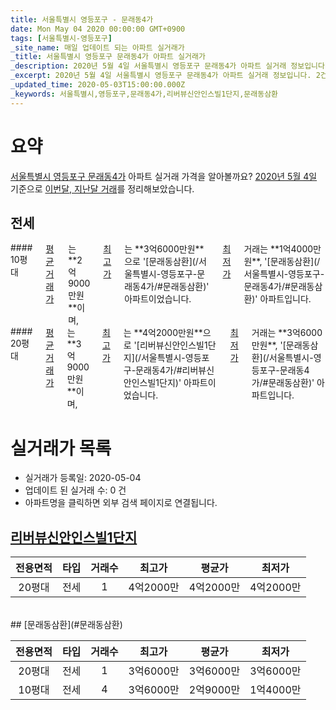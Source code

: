 ```yaml
---
title: 서울특별시 영등포구 - 문래동4가
date: Mon May 04 2020 00:00:00 GMT+0900
tags: [서울특별시-영등포구]
_site_name: 매일 업데이트 되는 아파트 실거래가
_title: 서울특별시 영등포구 문래동4가 아파트 실거래가
_description: 2020년 5월 4일 서울특별시 영등포구 문래동4가 아파트 실거래 정보입니다. 2건 아파트 정보가 있습니다.
_excerpt: 2020년 5월 4일 서울특별시 영등포구 문래동4가 아파트 실거래 정보입니다. 2건 아파트 정보가 있습니다.
_updated_time: 2020-05-03T15:00:00.000Z
_keywords: 서울특별시,영등포구,문래동4가,리버뷰신안인스빌1단지,문래동삼환
---
```





# 요약
<ins>서울특별시 영등포구 문래동4가</ins> 아파트 실거래 가격을 알아볼까요? <ins>2020년 5월 4일</ins> 기준으로 <ins>이번달, 지난달 거래</ins>를 정리해보았습니다.

## 전세
<div class="container">
<div class="six columns" markdown="1">
#### 10평대
<ins>평균 거래가</ins>는 **2억9000만원**이며, <ins>최고가</ins>는 **3억6000만원**으로 '[문래동삼환](/서울특별시-영등포구-문래동4가/#문래동삼환)' 아파트이었습니다. <ins>최저가</ins> 거래는 **1억4000만원**, '[문래동삼환](/서울특별시-영등포구-문래동4가/#문래동삼환)' 아파트입니다.
</div>
<div class="six columns" markdown="1">
#### 20평대
<ins>평균 거래가</ins>는 **3억9000만원**이며, <ins>최고가</ins>는 **4억2000만원**으로 '[리버뷰신안인스빌1단지](/서울특별시-영등포구-문래동4가/#리버뷰신안인스빌1단지)' 아파트이었습니다. <ins>최저가</ins> 거래는 **3억6000만원**, '[문래동삼환](/서울특별시-영등포구-문래동4가/#문래동삼환)' 아파트입니다.
</div>
</div>



# 실거래가 목록
- 실거래가 등록일: 2020-05-04
- 업데이트 된 실거래 수: 0 건
- 아파트명을 클릭하면 외부 검색 페이지로 연결됩니다.

## [리버뷰신안인스빌1단지](#리버뷰신안인스빌1단지)

|전용면적|타입|거래수|최고가|평균가|최저가|
|:---:|:---:|:---:|:---:|:---:|:---:|
|20평대|<span class="deal-type-2">전세</span>|1|4억2000만|4억2000만|4억2000만|

<br/>
## [문래동삼환](#문래동삼환)

|전용면적|타입|거래수|최고가|평균가|최저가|
|:---:|:---:|:---:|:---:|:---:|:---:|
|20평대|<span class="deal-type-2">전세</span>|1|3억6000만|3억6000만|3억6000만|
|10평대|<span class="deal-type-2">전세</span>|4|3억6000만|2억9000만|1억4000만|

<br/>




